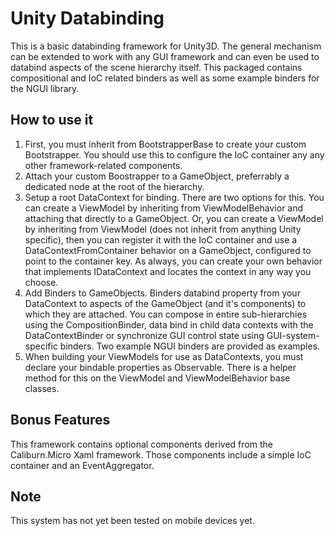 # Unity Databinding

This is a basic databinding framework for Unity3D. The general mechanism can be extended to work with any GUI framework and can even be used to databind aspects of the scene hierarchy itself. This packaged contains compositional and IoC related binders as well as some example binders for the NGUI library.

## How to use it

1. First, you must inherit from BootstrapperBase to create your custom Bootstrapper. You should use this to configure the IoC container any any other framework-related components.
2. Attach your custom Boostrapper to a GameObject, preferrably a dedicated node at the root of the hierarchy.
3. Setup a root DataContext for binding. There are two options for this. You can create a ViewModel by inheriting from ViewModelBehavior and attaching that directly to a GameObject. Or, you can create a ViewModel by inheriting from ViewModel (does not inherit from anything Unity specific), then you can register it with the IoC container and use a DataContextFromContainer behavior on a GameObject, configured to point to the container key. As always, you can create your own behavior that implements IDataContext and locates the context in any way you choose.
4. Add Binders to GameObjects. Binders databind property from your DataContext to aspects of the GameObject (and it's components) to which they are attached. You can compose in entire sub-hierarchies using the CompositionBinder, data bind in child data contexts with the DataContextBinder or synchronize GUI control state using GUI-system-specific binders. Two example NGUI binders are provided as examples.
5. When building your ViewModels for use as DataContexts, you must declare your bindable properties as Observable<T>. There is a helper method for this on the ViewModel and ViewModelBehavior base classes.

## Bonus Features
This framework contains optional components derived from the Caliburn.Micro Xaml framework. Those components include a simple IoC container and an EventAggregator.

## Note 
This system has not yet been tested on mobile devices yet. 